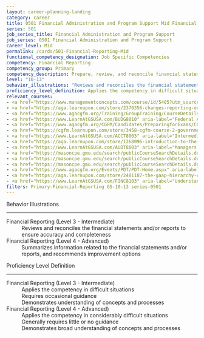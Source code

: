 ```yaml
---
layout: career-planning-landing
category: career
title: 0501 Financial Administration and Program Support Mid Financial Reporting
series: 501
job_series_title: Financial Administration and Program Support
job_series: 0501 Financial Administration and Program Support
career_level: Mid
permalink: /cards/501-Financial-Reporting-Mid
functional_competency_designation: Job Specific Competencies
competency: Financial Reporting
competency_group: Primary
competency_description: Prepare, review, and reconcile financial statements and financial reports to meet reporting requirements and to support management decisions
level: "10-13"
behavior_illustrations: "Reviews and reconciles the financial statements and/or reports to ensure accuracy and completeness ? Summarizes information related to the financial statements and/or reports, and recommends improvement options"
proficiency_level_definition: Applies the competency in difficult situations ? Requires occasional guidance ? Demonstrates understanding of concepts and processes ? Applies the competency in considerably difficult situations ? Generally requires little or no guidance ? Demonstrates broad understanding of concepts and processes
relevant_courses: 
- <a href="https://www.managementconcepts.com/course/id/5405?utm_source=CFOportal&utm_medium=listing&utm_campaign=CFOTTEP&utm_id=23FM" aria-label="Benefit-Cost Analysis Using Microsoft Excel - https://www.managementconcepts.com/course/id/5405?utm_source=CFOportal&utm_medium=listing&utm_campaign=CFOTTEP&utm_id=23FM">Benefit-Cost Analysis Using Microsoft Excel</a>, Management Concepts
- <a href="https://aga.learnupon.com/store/2370356-changes-reporting-on-federal-land-course-3-1" aria-label="Changes&#58; Reporting on Federal Land (3.1) - https://aga.learnupon.com/store/2370356-changes-reporting-on-federal-land-course-3-1">Changes&#58; Reporting on Federal Land (3.1)</a>, AGA
- <a href="https://www.agacgfm.org/Training/GroupTraining/CourseDetails.aspx?ID=24" aria-label="FASAB Overview and Update - https://www.agacgfm.org/Training/GroupTraining/CourseDetails.aspx?ID=24">FASAB Overview and Update</a>, AGA
- <a href="https://www.LearnAtGSUSA.com/BUDG8010" aria-label="Federal Activity Costing, Analysis and Reporting (BUDG8010) - https://www.LearnAtGSUSA.com/BUDG8010">Federal Activity Costing, Analysis and Reporting (BUDG8010)</a>, Graduate School USA (GSUSA)
- <a href="https://www.agacgfm.org/CGFM/Candidates/PreparingforExams/CGFMVirtualCourses.aspx" aria-label="Governmental Accounting, Financial Reporting and Budgeting (live, virtual) - https://www.agacgfm.org/CGFM/Candidates/PreparingforExams/CGFMVirtualCourses.aspx">Governmental Accounting, Financial Reporting and Budgeting (live, virtual)</a>, AGA
- <a href="https://cgfm.learnupon.com/store/3458-cgfm-course-2-governmental-accounting-financial-reporting-and-budgeting-sections-i-iii-bundle?is_bundle=1" aria-label="Governmental Accounting, Financial Reporting and Budgeting (online, self-paced) - https://cgfm.learnupon.com/store/3458-cgfm-course-2-governmental-accounting-financial-reporting-and-budgeting-sections-i-iii-bundle?is_bundle=1">Governmental Accounting, Financial Reporting and Budgeting (online, self-paced)</a>, AGA
- <a href="https://www.LearnAtGSUSA.com/ACCT8003" aria-label="Intermediate Federal Accounting (ACCT8003) - https://www.LearnAtGSUSA.com/ACCT8003">Intermediate Federal Accounting (ACCT8003)</a>, Graduate School USA (GSUSA)
- <a href="https://aga.learnupon.com/store/1268096-introduction-to-the-reporting-model-course-1-3" aria-label="Introduction to the Reporting Model (1.3) - https://aga.learnupon.com/store/1268096-introduction-to-the-reporting-model-course-1-3">Introduction to the Reporting Model (1.3)</a>, AGA
- <a href="https://www.LearnAtGSUSA.com/AUDT8003" aria-label="Managers and Auditors Roles in Assessing Internal Controls (AUDT8003) - https://www.LearnAtGSUSA.com/AUDT8003">Managers and Auditors Roles in Assessing Internal Controls (AUDT8003)</a>, Graduate School USA (GSUSA)
- <a href="https://masoncpe.gmu.edu/search/publicCourseSearchDetails.do?method=load&courseId=2409624" aria-label="PEBU 0531 Foundations of Financial Reporting - https://masoncpe.gmu.edu/search/publicCourseSearchDetails.do?method=load&courseId=2409624">PEBU 0531 Foundations of Financial Reporting</a>, George Mason University
- <a href="https://masoncpe.gmu.edu/search/publicCourseSearchDetails.do?method=load&courseId=2409727" aria-label="PEBU 0672 Government and Nonprofit Accounting - https://masoncpe.gmu.edu/search/publicCourseSearchDetails.do?method=load&courseId=2409727">PEBU 0672 Government and Nonprofit Accounting</a>, George Mason University
- <a href="https://masoncpe.gmu.edu/search/publicCourseSearchDetails.do?method=load&courseId=2409511" aria-label="PEBU 0772 Federal Accounting and Reporting - https://masoncpe.gmu.edu/search/publicCourseSearchDetails.do?method=load&courseId=2409511">PEBU 0772 Federal Accounting and Reporting</a>, George Mason University
- <a href="https://www.agacgfm.org/Events/PDT/PDT-Home.aspx" aria-label="Professional Development Training (PDT) - multi-competency training - https://www.agacgfm.org/Events/PDT/PDT-Home.aspx">Professional Development Training (PDT) - multi-competency training</a>, AGA
- <a href="https://aga.learnupon.com/store/2481187-the-gaap-hierarchy-course-2-1" aria-label="The GAAP Hierarchy (2.1) - https://aga.learnupon.com/store/2481187-the-gaap-hierarchy-course-2-1">The GAAP Hierarchy (2.1)</a>, AGA
- <a href="https://www.LearnAtGSUSA.com/FINC8103" aria-label="Understanding Federal Financial Statements (FINC8103) - https://www.LearnAtGSUSA.com/FINC8103">Understanding Federal Financial Statements (FINC8103)</a>, Graduate School USA (GSUSA)
filters: Primary-Financial-Reporting GS-10-13 series-0501
---
```


<div class="desktop:grid-col-6 margin-y-3">
  <div class="border-top-2 bg-white padding-3 shadow-5 height-full members-hover border-1px button-border border-top-blue radius-lg">
    <p class="text-bold label-color font-size-21">Behavior Illustrations</p>
    <hr class="hr-green"/>
    <dl class="text-base card-content-color"><dt>Financial Reporting (Level 3 - Intermediate)</dt><dd>Reviews and reconciles the financial statements and/or reports to ensure accuracy and completeness</dd><dt>Financial Reporting (Level 4 - Advanced)</dt><dd>Summarizes information related to the financial statements and/or reports, and recommends improvement options</dd></dl>
  </div>
</div>
<div class="desktop:grid-col-6 margin-y-3">
  <div class="border-top-2 bg-white padding-3 shadow-5 height-full members-hover border-1px button-border border-top-blue radius-lg">
    <p class="text-bold label-color font-size-21">Proficiency Level Definition</p>
     <hr class="hr-green"/>
    <dl class="text-base card-content-color"><dt>Financial Reporting (Level 3 - Intermediate)</dt><dd>Applies the competency in difficult situations </dd><dd> Requires occasional guidance </dd><dd> Demonstrates understanding of concepts and processes</dd><dt>Financial Reporting (Level 4 - Advanced)</dt><dd>Applies the competency in considerably difficult situations </dd><dd> Generally requires little or no guidance </dd><dd> Demonstrates broad understanding of concepts and processes</dd></dl>
  </div>
</div>